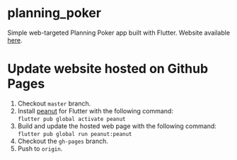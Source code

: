 # planning_poker
Simple web-targeted Planning Poker app built with Flutter. Website available [here](https://nmur.github.io/planning_poker/index.html#/).

# Update website hosted on Github Pages
1. Checkout `master` branch.
2. Install [peanut](https://pub.dev/packages/peanut#flutter) for Flutter with the following command:  
```flutter pub global activate peanut```
3. Build and update the hosted web page with the following command:  
```flutter pub global run peanut:peanut```
4. Checkout the `gh-pages` branch.
5. Push to `origin`.